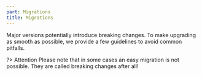 ```yaml
---
part: Migrations
title: Migrations
---
```


Major versions potentially introduce breaking changes.
To make upgrading as smooth as possible, we provide a few guidelines to avoid common pitfalls.

?> Attention
Please note that in some cases an easy migration is not possible. They are called breaking changes after all!